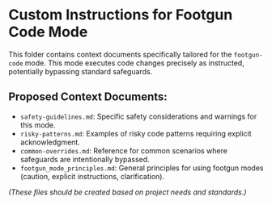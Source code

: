 # Custom Instructions for Footgun Code Mode

This folder contains context documents specifically tailored for the `footgun-code` mode. This mode executes code changes precisely as instructed, potentially bypassing standard safeguards.

## Proposed Context Documents:

*   `safety-guidelines.md`: Specific safety considerations and warnings for this mode.
*   `risky-patterns.md`: Examples of risky code patterns requiring explicit acknowledgment.
*   `common-overrides.md`: Reference for common scenarios where safeguards are intentionally bypassed.
*   `footgun_mode_principles.md`: General principles for using footgun modes (caution, explicit instructions, clarification).

*(These files should be created based on project needs and standards.)*